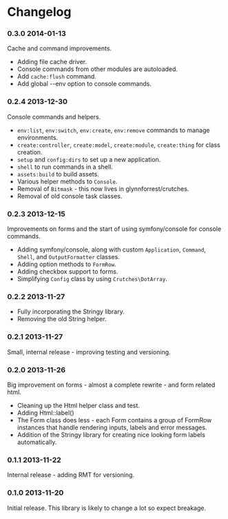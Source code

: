 Changelog
=========

### 0.3.0 2014-01-13

Cache and command improvements.

* Adding file cache driver.
* Console commands from other modules are autoloaded.
* Add `cache:flush` command.
* Add global --env option to console commands.

### 0.2.4 2013-12-30

Console commands and helpers.

* `env:list`, `env:switch`, `env:create`, `env:remove` commands to
  manage environments.
* `create:controller`, `create:model`, `create:module`, `create:thing`
  for class creation.
* `setup` and `config:dirs` to set up a new application.
* `shell` to run commands in a shell.
* `assets:build` to build assets.
* Various helper methods to `Console`.
* Removal of `Bitmask` - this now lives in glynnforrest/crutches.
* Removal of old console task classes.

### 0.2.3 2013-12-15

Improvements on forms and the start of using symfony/console for
console commands.

* Adding symfony/console, along with custom `Application`, `Command`,
  `Shell`, and `OutputFormatter` classes.
* Adding option methods to `FormRow`.
* Adding checkbox support to forms.
* Simplifying `Config` class by using `Crutches\DotArray`.

### 0.2.2 2013-11-27

* Fully incorporating the Stringy library.
* Removing the old String helper.

### 0.2.1 2013-11-27

Small, internal release - improving testing and versioning.

### 0.2.0 2013-11-26

Big improvement on forms - almost a complete rewrite - and form
related html.

* Cleaning up the Html helper class and test.
* Adding Html::label()
* The Form class does less - each Form contains a group of FormRow
  instances that handle rendering inputs, labels and error messages.
* Addition of the Stringy library for creating nice looking form
  labels automatically.

### 0.1.1 2013-11-22

Internal release - adding RMT for versioning.

### 0.1.0 2013-11-20

Initial release. This library is likely to change a lot so expect
breakage.
